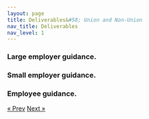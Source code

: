 ```yaml
---
layout: page
title: Deliverables&#58; Union and Non-Union
nav_title: Deliverables
nav_level: 1
---
```


###  Large employer guidance.
###  Small employer guidance.
###  Employee guidance.


<!-- Pagination -->
<div class="pagination">
  <a class="pagination-item older" href="{{ site.baseurl }}/04-Pay-Equity-Task-Force">&laquo; Prev</a>
  <a class="pagination-item newer" href="{{ site.baseurl }}/06-Looking-Ahead">Next &raquo;</a>
</div>

